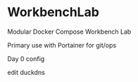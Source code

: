 # WorkbenchLab
Modular Docker Compose Workbench Lab

Primary use with Portainer for git/ops

Day 0 config


edit duckdns 




